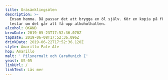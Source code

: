 ```yaml
---
title: Gräsänklingsölen
description: >-
  Ensam hemma. Då passar det att brygga en öl själv. Kör en kopia på förra och
  testar om det går att få upp alkoholhalten.
alcohol: OKÄND
brewDate: 2019-05-23T17:52:36.070Z
tapDate: 2019-06-08T17:52:36.096Z
drinkDate: 2019-06-22T17:52:36.120Z
style: Amarillo Pale Ale
hop: Amarillo
malt: ' Pilsnermalt och CaraMunich I'
yeast: US-05
linkUrl: /
linkText: Läs mer
---
```


